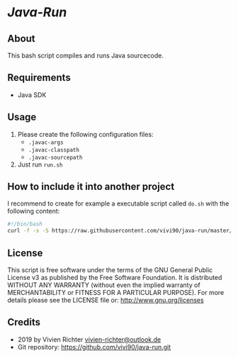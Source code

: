 _**Java-Run**_
=============

About
-----
This bash script compiles and runs Java sourcecode.

Requirements
------------
* Java SDK

Usage
-----
1. Please create the following configuration files:
   * `.javac-args`
   * `.javac-classpath`
   * `.javac-sourcepath`
2. Just run `run.sh`

How to include it into another project
--------------------------------------
I recommend to create for example a executable script called `do.sh` with the following content:
```bash
#!/bin/bash
curl -f -s -S https://raw.githubusercontent.com/vivi90/java-run/master/run.sh | bash -s -- "$@"
```

License
-------
This script is free software under the terms of the GNU General Public License v3 as published by the Free Software Foundation.
It is distributed WITHOUT ANY WARRANTY (without even the implied warranty of MERCHANTABILITY or FITNESS FOR A PARTICULAR PURPOSE).
For more details please see the LICENSE file or: http://www.gnu.org/licenses

Credits
-------
* 2019 by Vivien Richter <vivien-richter@outlook.de>
* Git repository: https://github.com/vivi90/java-run.git

